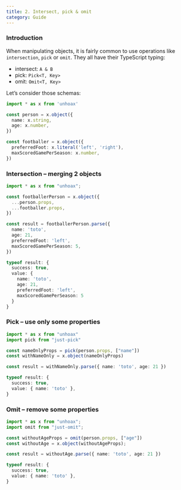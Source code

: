 ```yaml
---
title: 2. Intersect, pick & omit
category: Guide
---
```


### Introduction

When manipulating objects, it is fairly common to use operations like `intersection`, `pick` or `omit`.
They all have their TypeScript typing:

- intersect: `A & B`
- pick: `Pick<T, Key>`
- omit: `Omit<T, Key>`

Let’s consider those schemas:

```ts
import * as x from 'unhoax'

const person = x.object({
  name: x.string,
  age: x.number,
})

const footballer = x.object({
  preferredFoot: x.literal('left', 'right'),
  maxScoredGamePerSeason: x.number,
})
```

### Intersection – merging 2 objects

```ts
import * as x from "unhoax";

const footballerPerson = x.object({
  ...person.props,
  ...footballer.props,
})

const result = footballerPerson.parse({
  name: 'toto',
  age: 21,
  preferredFoot: 'left',
  maxScoredGamePerSeason: 5,
})

typeof result: {
  success: true,
  value: {
    name: 'toto',
    age: 21,
    preferredFoot: 'left',
    maxScoredGamePerSeason: 5
  }
}
```

### Pick – use only some properties

```ts
import * as x from "unhoax"
import pick from "just-pick"

const nameOnlyProps = pick(person.props, ["name"])
const withNameOnly = x.object(nameOnlyProps)

const result = withNameOnly.parse({ name: 'toto', age: 21 })

typeof result: {
  success: true,
  value: { name: 'toto' },
}
```

### Omit – remove some properties

```ts
import * as x from "unhoax";
import omit from "just-omit";

const withoutAgeProps = omit(person.props, ["age"])
const withoutAge = x.object(withoutAgeProps);

const result = withoutAge.parse({ name: 'toto', age: 21 })

typeof result: {
  success: true,
  value: { name: 'toto' },
}
```
